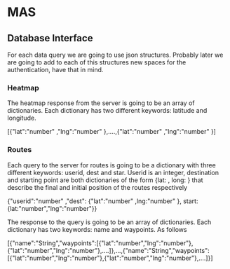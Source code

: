# MAS
## Database Interface

For each data query we are going to use json structures. Probably
later we are going to add to each of this structures new 
spaces for the authentication, have that in mind.

### Heatmap
The heatmap response from the server is going to be an 
array of dictionaries. Each dictionary has two different
keywords: latitude and longitude.

[{"lat":"number" ,"lng":"number" },....,{"lat":"number" ,"lng":"number" }]

### Routes
Each query to the server for routes is going to be a dictionary
with three different keywords: userid, dest and star.
Userid is an integer, destination and starting point are both
dictionaries of the form {lat: , long: } that describe the
final and initial position of the routes respectively

{"userid":"number" ,"dest": {"lat":"number" ,lng:"number" }, start: {lat:"number","lng":"number"}}

The response to the query is going to be an array of dictionaries.
Each dictionary has two keywords: name and waypoints. As follows

[{"name":"String","waypoints":[{"lat":"number","lng":"number"},{"lat":"number","lng":"number"},....]},...,{"name":"String","waypoints":[{"lat":"number","lng":"number"},{"lat":"number","lng":"number"},....]}]
